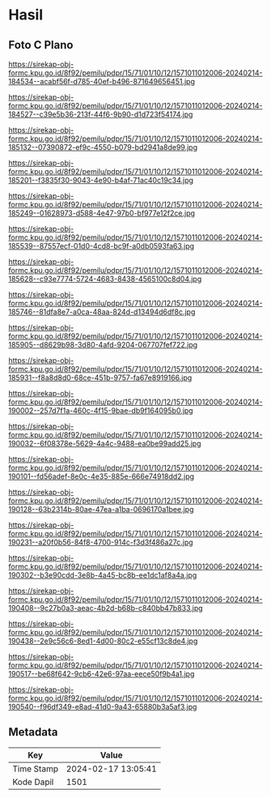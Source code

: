 # Hasil

## Foto C Plano

https://sirekap-obj-formc.kpu.go.id/8f92/pemilu/pdpr/15/71/01/10/12/1571011012006-20240214-184534--acabf56f-d785-40ef-b496-871649656451.jpg

https://sirekap-obj-formc.kpu.go.id/8f92/pemilu/pdpr/15/71/01/10/12/1571011012006-20240214-184527--c39e5b36-213f-44f6-9b90-d1d723f54174.jpg

https://sirekap-obj-formc.kpu.go.id/8f92/pemilu/pdpr/15/71/01/10/12/1571011012006-20240214-185132--07390872-ef9c-4550-b079-bd2941a8de99.jpg

https://sirekap-obj-formc.kpu.go.id/8f92/pemilu/pdpr/15/71/01/10/12/1571011012006-20240214-185201--f3835f30-9043-4e90-b4af-71ac40c19c34.jpg

https://sirekap-obj-formc.kpu.go.id/8f92/pemilu/pdpr/15/71/01/10/12/1571011012006-20240214-185249--01628973-d588-4e47-97b0-bf977e12f2ce.jpg

https://sirekap-obj-formc.kpu.go.id/8f92/pemilu/pdpr/15/71/01/10/12/1571011012006-20240214-185539--87557ecf-01d0-4cd8-bc9f-a0db0593fa63.jpg

https://sirekap-obj-formc.kpu.go.id/8f92/pemilu/pdpr/15/71/01/10/12/1571011012006-20240214-185628--c93e7774-5724-4683-8438-4565100c8d04.jpg

https://sirekap-obj-formc.kpu.go.id/8f92/pemilu/pdpr/15/71/01/10/12/1571011012006-20240214-185746--81dfa8e7-a0ca-48aa-824d-d13494d6df8c.jpg

https://sirekap-obj-formc.kpu.go.id/8f92/pemilu/pdpr/15/71/01/10/12/1571011012006-20240214-185905--d8629b98-3d80-4afd-9204-067707fef722.jpg

https://sirekap-obj-formc.kpu.go.id/8f92/pemilu/pdpr/15/71/01/10/12/1571011012006-20240214-185931--f8a8d8d0-68ce-451b-9757-fa67e8919166.jpg

https://sirekap-obj-formc.kpu.go.id/8f92/pemilu/pdpr/15/71/01/10/12/1571011012006-20240214-190002--257d7f1a-460c-4f15-9bae-db9f164095b0.jpg

https://sirekap-obj-formc.kpu.go.id/8f92/pemilu/pdpr/15/71/01/10/12/1571011012006-20240214-190032--6f08378e-5629-4a4c-9488-ea0be99add25.jpg

https://sirekap-obj-formc.kpu.go.id/8f92/pemilu/pdpr/15/71/01/10/12/1571011012006-20240214-190101--fd56adef-8e0c-4e35-885e-666e74918dd2.jpg

https://sirekap-obj-formc.kpu.go.id/8f92/pemilu/pdpr/15/71/01/10/12/1571011012006-20240214-190128--63b2314b-80ae-47ea-a1ba-0696170a1bee.jpg

https://sirekap-obj-formc.kpu.go.id/8f92/pemilu/pdpr/15/71/01/10/12/1571011012006-20240214-190231--a20f0b56-84f8-4700-914c-f3d3f486a27c.jpg

https://sirekap-obj-formc.kpu.go.id/8f92/pemilu/pdpr/15/71/01/10/12/1571011012006-20240214-190302--b3e90cdd-3e8b-4a45-bc8b-ee1dc1af8a4a.jpg

https://sirekap-obj-formc.kpu.go.id/8f92/pemilu/pdpr/15/71/01/10/12/1571011012006-20240214-190408--9c27b0a3-aeac-4b2d-b68b-c840bb47b833.jpg

https://sirekap-obj-formc.kpu.go.id/8f92/pemilu/pdpr/15/71/01/10/12/1571011012006-20240214-190438--2e9c56c6-8ed1-4d00-80c2-e55cf13c8de4.jpg

https://sirekap-obj-formc.kpu.go.id/8f92/pemilu/pdpr/15/71/01/10/12/1571011012006-20240214-190517--be68f642-9cb6-42e6-97aa-eece50f9b4a1.jpg

https://sirekap-obj-formc.kpu.go.id/8f92/pemilu/pdpr/15/71/01/10/12/1571011012006-20240214-190540--f96df349-e8ad-41d0-9a43-65880b3a5af3.jpg


## Metadata

| Key        | Value               |
| ---------- | ------------------- |
| Time Stamp | 2024-02-17 13:05:41 |
| Kode Dapil | 1501                |



